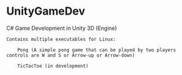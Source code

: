 # UnityGameDev
 C# Game Development in Unity 3D (Engine)
    
    Contains multiple executables for Linux:

        Pong (A simple pong game that can be played by two players controls are W and S or Arrow-up or Arrow-down)

        TicTacToe (in development)